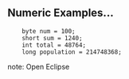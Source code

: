 ##  Numeric Examples...

        byte num = 100;
        short sum = 1240;
        int total = 48764;
        long population = 214748368;


note:
    Open Eclipse
